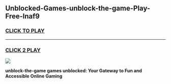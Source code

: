 
## Unblocked-Games-unblock-the-game-Play-Free-lnaf9
<h3>
<a href="https://premium76.site?title=unblock-the-game&ref=24M">CLICK TO PLAY</a></h3>
<hr>

<h3>
<a href="https://premium76.site?title=unblock-the-game&ref=24M">CLICK 2 PLAY</a>
  
</h3>

<a href="https://premium76.site?title=unblock-the-game&ref=24M"><img src="https://clearcache.store/games.png"></a>


**unblock-the-game games unblocked: Your Gateway to Fun and Accessible Online Gaming**
